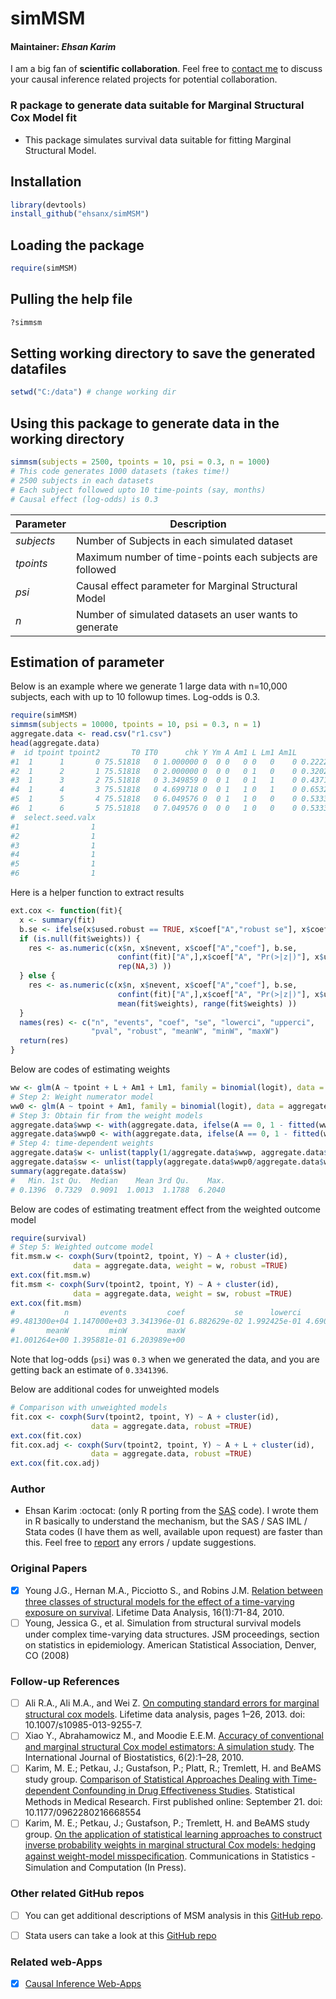 # simMSM
#### Maintainer: *Ehsan Karim* 
I am a big fan of **scientific collaboration**. Feel free to [contact me](http://www.ehsankarim.com) to discuss your causal inference related projects for potential collaboration.
### R package to generate data suitable for Marginal Structural Cox Model fit
* This package simulates survival data suitable for fitting Marginal Structural Model.

## Installation
```R
library(devtools)
install_github("ehsanx/simMSM")
```

## Loading the package
```R
require(simMSM)
```

## Pulling the help file
```R
?simmsm
```

## Setting working directory to save the generated datafiles
```R
setwd("C:/data") # change working dir
```

## Using this package to generate data in the working directory
```R
simmsm(subjects = 2500, tpoints = 10, psi = 0.3, n = 1000)
# This code generates 1000 datasets (takes time!)
# 2500 subjects in each datasets
# Each subject followed upto 10 time-points (say, months)
# Causal effect (log-odds) is 0.3
```
|    **Parameter**    | **Description** |
|----------------|------------|
| *subjects*  | Number of Subjects in each simulated dataset |
| *tpoints*      | Maximum number of time-points each subjects are followed   |
| *psi* | Causal effect parameter for Marginal Structural Model  |
| *n* | Number of simulated datasets an user wants to generate  |

## Estimation of parameter

Below is an example where we generate 1 large data with n=10,000 subjects, each with up to 10 followup times. Log-odds is 0.3.

```R
require(simMSM)
simmsm(subjects = 10000, tpoints = 10, psi = 0.3, n = 1)
aggregate.data <- read.csv("r1.csv")
head(aggregate.data)
#  id tpoint tpoint2       T0 IT0      chk Y Ym A Am1 L Lm1 Am1L       pAt  T maxT        pL psi
#1  1      1       0 75.51818   0 1.000000 0  0 0   0 0   0    0 0.2222222 NA   10 0.3000000 0.3
#2  1      2       1 75.51818   0 2.000000 0  0 0   0 1   0    0 0.3202196 NA   10 0.3000000 0.3
#3  1      3       2 75.51818   0 3.349859 0  0 1   0 1   1    0 0.4371436 NA   10 0.3913043 0.3
#4  1      4       3 75.51818   0 4.699718 0  0 1   1 0   1    0 0.6532898 NA   10 0.2432432 0.3
#5  1      5       4 75.51818   0 6.049576 0  0 1   1 0   0    0 0.5333333 NA   10 0.1764706 0.3
#6  1      6       5 75.51818   0 7.049576 0  0 0   1 0   0    0 0.5333333 NA   10 0.1764706 0.3
#  select.seed.valx
#1                1
#2                1
#3                1
#4                1
#5                1
#6                1
```

Here is a helper function to extract results
```R
ext.cox <- function(fit){
  x <- summary(fit)
  b.se <- ifelse(x$used.robust == TRUE, x$coef["A","robust se"], x$coef["A","se(coef)"])
  if (is.null(fit$weights)) {
    res <- as.numeric(c(x$n, x$nevent, x$coef["A","coef"], b.se, 
                        confint(fit)["A",],x$coef["A", "Pr(>|z|)"], x$used.robust,
                        rep(NA,3) ))
  } else {
    res <- as.numeric(c(x$n, x$nevent, x$coef["A","coef"], b.se, 
                        confint(fit)["A",],x$coef["A", "Pr(>|z|)"], x$used.robust,
                        mean(fit$weights), range(fit$weights) ))
  }
  names(res) <- c("n", "events", "coef", "se", "lowerci", "upperci", 
                  "pval", "robust", "meanW", "minW", "maxW")
  return(res)
}
```

Below are codes of estimating weights

```R
ww <- glm(A ~ tpoint + L + Am1 + Lm1, family = binomial(logit), data = aggregate.data)
# Step 2: Weight numerator model
ww0 <- glm(A ~ tpoint + Am1, family = binomial(logit), data = aggregate.data)
# Step 3: Obtain fir from the weight models
aggregate.data$wwp <- with(aggregate.data, ifelse(A == 0, 1 - fitted(ww), fitted(ww)))
aggregate.data$wwp0 <- with(aggregate.data, ifelse(A == 0, 1 - fitted(ww0),fitted(ww0)))
# Step 4: time-dependent weights
aggregate.data$w <- unlist(tapply(1/aggregate.data$wwp, aggregate.data$id, cumprod))
aggregate.data$sw <- unlist(tapply(aggregate.data$wwp0/aggregate.data$wwp, aggregate.data$id, cumprod))
summary(aggregate.data$sw)
#   Min. 1st Qu.  Median    Mean 3rd Qu.    Max. 
# 0.1396  0.7329  0.9091  1.0013  1.1788  6.2040 
```

Below are codes of estimating treatment effect from the weighted outcome model

```R
require(survival)
# Step 5: Weighted outcome model
fit.msm.w <- coxph(Surv(tpoint2, tpoint, Y) ~ A + cluster(id), 
              data = aggregate.data, weight = w, robust =TRUE)
ext.cox(fit.msm.w)
fit.msm <- coxph(Surv(tpoint2, tpoint, Y) ~ A + cluster(id), 
              data = aggregate.data, weight = sw, robust =TRUE)
ext.cox(fit.msm)
#           n       events         coef           se      lowerci      upperci         pval       robust 
#9.481300e+04 1.147000e+03 3.341396e-01 6.882629e-02 1.992425e-01 4.690367e-01 1.204931e-06 1.000000e+00 
#       meanW         minW         maxW 
#1.001264e+00 1.395881e-01 6.203989e+00 
```
Note that log-odds (`psi`) was `0.3` when we generated the data, and you are getting back an estimate of `0.3341396`.

Below are additional codes for unweighted models

```R
# Comparison with unweighted models
fit.cox <- coxph(Surv(tpoint2, tpoint, Y) ~ A + cluster(id), 
                  data = aggregate.data, robust =TRUE)
ext.cox(fit.cox)
fit.cox.adj <- coxph(Surv(tpoint2, tpoint, Y) ~ A + L + cluster(id), 
                  data = aggregate.data, robust =TRUE)
ext.cox(fit.cox.adj)
```
### Author 
* Ehsan Karim :octocat: (only R porting from the [SAS](https://cdn1.sph.harvard.edu/wp-content/uploads/sites/148/2012/10/simulate_snaftm.txt) code). I wrote them in R basically to understand the mechanism, but the SAS / SAS IML / Stata codes (I have them as well, available upon request) are faster than this. Feel free to [report](http://www.ehsankarim.com/) any errors / update suggestions. 

### Original Papers
- [x] Young J.G., Hernan M.A., Picciotto S., and Robins J.M. [Relation between three classes of structural models for the effect of a time-varying exposure on survival](http://link.springer.com/article/10.1007/s10985-009-9135-3). Lifetime Data Analysis, 16(1):71-84, 2010. 
- [ ] Young, Jessica G., et al. Simulation from structural survival models under complex time-varying data structures. JSM proceedings, section on statistics in epidemiology. American Statistical Association, Denver, CO (2008)

### Follow-up References
- [ ] Ali R.A., Ali M.A., and Wei Z. [On computing standard errors for marginal structural cox models](http://link.springer.com/article/10.1007%2Fs10985-013-9255-7). Lifetime data analysis, pages 1–26, 2013. doi: 10.1007/s10985-013-9255-7.
- [ ] Xiao Y., Abrahamowicz M., and Moodie E.E.M. [Accuracy of conventional and marginal structural Cox model estimators: A simulation study](http://www.degruyter.com/view/j/ijb.2010.6.2/ijb.2010.6.2.1208/ijb.2010.6.2.1208.xml?format=INT). The International Journal of Biostatistics, 6(2):1–28, 2010. 
- [ ] Karim, M. E.; Petkau, J.; Gustafson, P.; Platt, R.; Tremlett, H. and BeAMS study group. [Comparison of Statistical Approaches Dealing with Time-dependent Confounding in Drug Eﬀectiveness Studies](http://smm.sagepub.com/content/early/2016/09/21/0962280216668554.abstract). Statistical Methods in Medical Research. First published online: September 21. doi: 10.1177/0962280216668554
- [ ] Karim, M. E.; Petkau, J.; Gustafson, P.; Tremlett, H. and BeAMS study group. [On the application of statistical learning approaches to construct inverse probability weights in marginal structural Cox models: hedging against weight-model misspeciﬁcation](http://www.tandfonline.com/toc/lssp20/current). Communications in Statistics - Simulation and Computation (In Press).

### Other related GitHub repos 

- [ ] You can get additional descriptions of MSM analysis in this [GitHub repo](https://ehsanx.github.io/MSMsim/).
- [ ] Stata users can take a look at this [GitHub repo](https://github.com/ehsanx/genMSM)


### Related web-Apps
- [x] [Causal Inference Web-Apps](http://www.ehsankarim.com/software/webapps)
